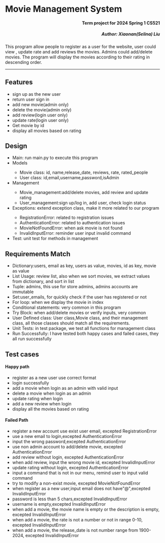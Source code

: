 <h1>Movie Management System</h1>
<h4 style="text-align: right;">Term project for 2024 Spring 1 CS521</h4>
<h5 style="text-align: right;">Author: Xiaonan(Selina) Liu</h5>

<p>This program allow people to register as a user for the website, user could view , update rate and add reviews the  movies. Admins could
add/delete movies. The program will display the movies according to their rating in descending order. </p>
<hr>
<h2>Features</h2>
<ul>
<li>sign up as the new user</li>
<li>return user sign in</li>
<li>add new movie(admin only)</li>
<li>delete the movie(admin only)</li>
<li>add review(login user only)</li>
<li>update rate(login user only)</li>
<li>Get movie by id</li>
<li>display all movies based on rating </li>

</ul>

<h2> Design</h2>
<ul>
<li>Main: run main.py to execute this program</li>
<li>Models</li>
    <ul>
        <li>Movie class: id, name,release_date, reviews, rate, rated_people</li>
        <li>User class: id,email,username,password,isAdmin</li>
    </ul>
<li>Management</li>
    <ul>
    <li>Movie_management:add/delete movies, add review and update rating</li>
    <li>User_management:sign up/log in, add user, check login status</li>
    </ul>
<li>Exceptions: extend exception class, make it more related to our program</li>
    <ul>
    <li>RegistrationError: related to registration issues</li>
    <li>AuthenticationError: related to authentication issues</li>
    <li>MovieNotFoundError: when ask movie is not found</li>
    <li>InvalidInputError: reminder user input invalid command</li>
    </ul>
<li>Test: unit test for methods in management</li>


</ul>


<h2> Requirements Match</h2>
<ul>
<li>Dictionary:users, email as key, users as value, movies, id as key, movie as value</li>
<li>List Usage: review list, also when we sort movies, we extract values from dictionary, and sort in list
<li>Tuple: admins, this use for store admins, admins accounts are immutable</li>
<li>Set:user_emails, for quickly check if the user has registered or not</li>
<li>For loop: when we display the movie in index</li>
<li>Conditional statements: very common in this program</li>
<li>Try Block: when add/delete movies or verify inputs, very common</li>
<li>User Defined class: User class,Movie class, and their management class, all those classes should match all the requirements.
<li>Unit Tests: in test package, we test all functions for management class</li>
<li>Run Successfully: I have tested both happy cases and failed cases, they all run successfully</li>
</ul>

<h2> Test cases</h2>
<h4>Happy path</h4>
<ul>
<li>register as a new user use correct format</li>
<li>login successfully</li>
<li>add a movie when login as an admin with valid input</li>
<li>delete a movie when login as an admin</li>
<li>update rating when login</li>
<li>add a new review when login</li>
<li>display all the movies based on rating</li>
</ul>

<h4> Failed Path</h4>
<ul>
    <li>register a new account use exist user email, excepted RegistrationError</li>
    <li>use a new email to login,excepted AuthenticationError</li>
    <li>input the wrong password,excepted AuthenticationError</li>
    <li>use non admin account to add/delete movie, excepted AuthenticationError</li>
    <li>add review without login, excepted AuthenticationError</li>
    <li> when add review, input the wrong movie id, excepted InvalidInputError</li>
    <li>update rating without login, excepted AuthenticationError</li>
    <li>input a command that is not in our menu, remind user to input valid command</li>
    <li>try to modify a non-exist movie, excepted MovieNotFoundError</li>
    <li>when register as a new user,input email does not have"@",excepted InvalidInputError</li>
    <li>password is less than 5 chars,excepted InvalidInputError </li>
    <li>username is empty,excepted InvalidInputError</li>
    <li>when add a movie, the movie name is empty or the description is empty, excepted InvalidInputError</li>
    <li>when add a movie, the rate is not a number or not in range 0-10, excepted InvalidInputError</li>
    <li>when add a movie, the release_date is not number range from 1900-2024, excepted InvalidInputError</li>
</ul>


